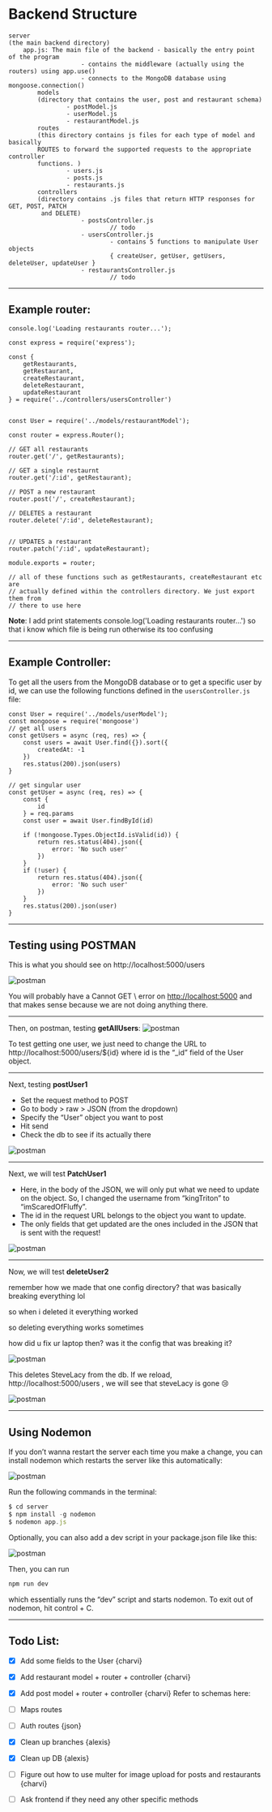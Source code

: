 # Backend Structure
```
server
(the main backend directory)
	app.js: The main file of the backend - basically the entry point of the program
					- contains the middleware (actually using the routers) using app.use()
					- connects to the MongoDB database using mongoose.connection()
		models
		(directory that contains the user, post and restaurant schema)		
				- postModel.js
				- userModel.js
				- restaurantModel.js
		routes 
		(this directory contains js files for each type of model and basically 
		ROUTES to forward the supported requests to the appropriate controller 
		functions. )
				- users.js
				- posts.js
				- restaurants.js
		controllers 
		(directory contains .js files that return HTTP responses for GET, POST, PATCH 
		 and DELETE)
					- postsController.js 
							// todo 
					- usersController.js 
							- contains 5 functions to manipulate User objects 
							{ createUser, getUser, getUsers, deleteUser, updateUser }
					- restaurantsController.js 
							// todo 
```
---
## Example router:

```
console.log('Loading restaurants router...');

const express = require('express');

const {
    getRestaurants, 
    getRestaurant, 
    createRestaurant, 
    deleteRestaurant, 
    updateRestaurant
} = require('../controllers/usersController')


const User = require('../models/restaurantModel');

const router = express.Router();

// GET all restaurants 
router.get('/', getRestaurants); 

// GET a single restaurnt 
router.get('/:id', getRestaurant);

// POST a new restaurant 
router.post('/', createRestaurant);

// DELETES a restaurant 
router.delete('/:id', deleteRestaurant);


// UPDATES a restaurant 
router.patch('/:id', updateRestaurant);

module.exports = router;

// all of these functions such as getRestaurants, createRestaurant etc are 
// actually defined within the controllers directory. We just export them from 
// there to use here
```
**Note**: I add print statements console.log('Loading restaurants router...') so that i know which file is being run otherwise its too confusing 

---
## Example Controller:
To get all the users from the MongoDB database or to get a specific user by id, we can use the following functions defined in the `usersController.js ` file:

```
const User = require('../models/userModel');
const mongoose = require('mongoose')
// get all users 
const getUsers = async (req, res) => {
    const users = await User.find({}).sort({
        createdAt: -1
    })
    res.status(200).json(users)
}

// get singular user 
const getUser = async (req, res) => {
    const {
        id
    } = req.params
    const user = await User.findById(id)

    if (!mongoose.Types.ObjectId.isValid(id)) {
        return res.status(404).json({
            error: 'No such user'
        })
    }
    if (!user) {
        return res.status(404).json({
            error: 'No such user'
        })
    }
    res.status(200).json(user)
}
```
---
## Testing using POSTMAN

This is what you should see on http://localhost:5000/users

![postman](readme_images/ss1.png)

You will probably have a Cannot GET \ error on [http://localhost:5000](http://localhost:5000/users) and that makes sense because we are not doing anything there. 


---

Then, on postman, testing **getAllUsers**:
![postman](readme_images/ss2.png)

To test getting one user, we just need to change the URL to http://localhost:5000/users/${id} where id is the “_id” field of the User object. 

---

Next, testing **postUser1**

- Set the request method to POST
- Go to body > raw > JSON (from the dropdown)
- Specify the “User” object you want to post
- Hit send
- Check the db to see if its actually there

![postman](readme_images/ss3.png)

---

Next, we will test **PatchUser1** 

- Here, in the body of the JSON, we will only put what we need to update on the object. So, I changed the username from “kingTriton” to “imScaredOfFluffy”.
- The id in the request URL belongs to the object you want to update.
- The only fields that get updated are the ones included in the JSON that is sent with the request!

![postman](readme_images/ss4.png)

---

Now, we will test **deleteUser2**

remember how we made that one config directory? that was basically breaking everything lol 

so when i deleted it everything worked 

so deleting everything works sometimes

how did u fix ur laptop then? was it the config that was breaking it?

![postman](readme_images/ss5.png)

This deletes SteveLacy from the db. If we reload, http://localhost:5000/users , we will see that steveLacy is gone 😢

![postman](readme_images/ss6.png)

--- 

## Using Nodemon

If you don’t wanna restart the server each time you make a change, you can install nodemon which  restarts the server like this automatically:

![postman](readme_images/ss7.png)

Run the following commands in the terminal:

```jsx
$ cd server 
$ npm install -g nodemon 
$ nodemon app.js
```

Optionally, you can also add a dev script in your package.json file like this:

![postman](readme_images/ss8.png)

Then, you can run 

```jsx
npm run dev 
```

which essentially runs the “dev” script and starts nodemon. To exit out of nodemon, hit control + C. 



---

## Todo List:

- [x]  Add some fields to the User {charvi}
- [x]  Add restaurant model + router + controller {charvi}
- [x]  Add post model + router + controller {charvi}
    Refer to schemas here:
- [ ]  Maps routes
- [ ]  Auth routes {json}
- [x]  Clean up branches {alexis}
- [x]  Clean up DB {alexis}
- [ ]  Figure out how to use multer for image upload for posts and restaurants {charvi}
- [ ]  Ask frontend if they need any other specific methods





